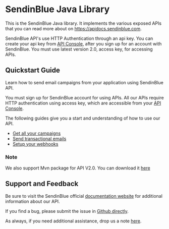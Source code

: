 # SendinBlue Java Library

This is the SendinBlue Java library. It implements the various exposed APIs that you can read more about on https://apidocs.sendinblue.com.

SendinBlue API's use HTTP Authentication through an api key. You can create your api key from [API Console](https://my.sendinblue.com/advanced/apikey), after you sign up for an account with SendinBlue. You must use latest version 2.0, access key, for accessing APIs.


## Quickstart Guide

Learn how to send email campaigns from your application using SendinBlue API.

You must sign up for SendinBlue account for using APIs. All our APIs require HTTP authentication using access key, which are accessible from your [API Console](https://my.sendinblue.com/advanced/apikey).

The following guides give you a start and understanding of how to use our API.

 * [Get all your campaigns](https://apidocs.sendinblue.com/how-to-get-all-you-campaigns/)
 * [Send transactional emails](https://apidocs.sendinblue.com/tutorial-sending-transactional-email/)
 * [Setup your webhooks](https://apidocs.sendinblue.com/how-to-setup-webhooks/)

### Note
We also support Mvn package for API V2.0.
You can download it [here](http://search.maven.org/#search|ga|1|g:"com.sendinblue")

## Support and Feedback

Be sure to visit the SendinBlue official [documentation website](https://apidocs.sendinblue.com) for additional information about our API.

If you find a bug, please submit the issue in [Github directly](https://github.com/mailin-api/mailin-api-php/issues). 

As always, if you need additional assistance, drop us a note [here](https://apidocs.sendinblue.com/support/).

